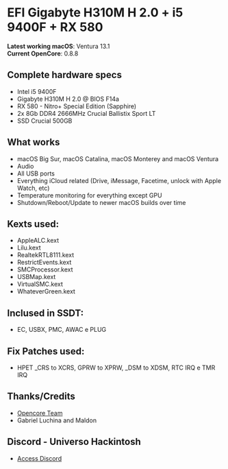 # EFI Gigabyte H310M H 2.0 + i5 9400F + RX 580


**Latest working macOS**: Ventura 13.1
<br>
**Current OpenCore**: 0.8.8

## Complete hardware specs
- Intel i5 9400F
- Gigabyte H310M H 2.0 @ BIOS F14a
- RX 580 - Nitro+ Special Edition (Sapphire)
- 2x 8Gb DDR4 2666MHz Crucial Ballistix Sport LT
- SSD Crucial 500GB

## What works
- macOS Big Sur, macOS Catalina, macOS Monterey and macOS Ventura
- Audio
- All USB ports
- Everything iCloud related (Drive, iMessage, Facetime, unlock with Apple Watch, etc)
- Temperature monitoring for everything except GPU
- Shutdown/Reboot/Update to newer macOS builds over time

## Kexts used:
- AppleALC.kext
- Lilu.kext
- RealtekRTL8111.kext
- RestrictEvents.kext
- SMCProcessor.kext
- USBMap.kext
- VirtualSMC.kext
- WhateverGreen.kext

## Inclused in SSDT:
- EC, USBX, PMC, AWAC e PLUG

## Fix Patches used:
- HPET _CRS to XCRS, GPRW to XPRW, _DSM to XDSM, RTC IRQ e TMR IRQ

## Thanks/Credits
- [Opencore Team](https://dortania.github.io/getting-started/)
- Gabriel Luchina and Maldon

## Discord - Universo Hackintosh
- [Access Discord](https://discord.universohackintosh.com.br)
